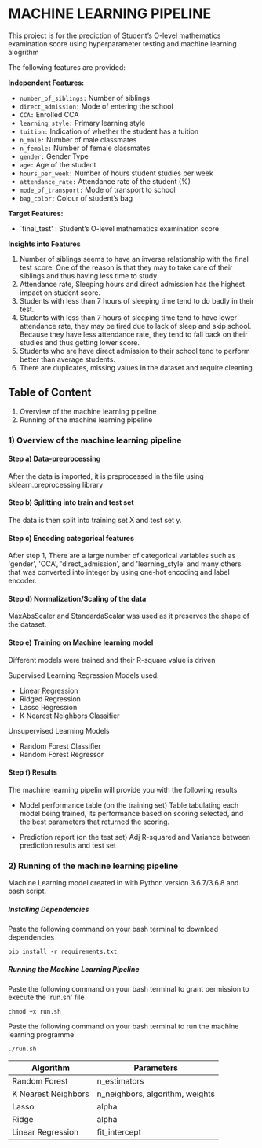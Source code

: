 # MACHINE LEARNING PIPELINE 

This project is for the prediction of Student’s O-level mathematics examination score using hyperparameter testing and machine learning alogrithm

The following features are provided:

**Independent Features:**
* `number_of_siblings:`  Number of siblings
* `direct_admission:` Mode of entering the school
* `CCA:` Enrolled CCA
* `learning_style:`  Primary learning style
* `tuition:` Indication of whether the student has a tuition
* `n_male:` Number of male classmates
* `n_female:` Number of female classmates
* `gender:` Gender Type
* `age:` Age of the student
* `hours_per_week:` Number of hours student studies per week
* `attendance_rate:` Attendance rate of the student (%)
* `mode_of_transport:` Mode of transport to school
* `bag_color:` Colour of student’s bag
 
**Target Features:**
* `final_test' : Student’s O-level mathematics examination score

**Insights into Features**
1) Number of siblings seems to have an inverse relationship with the final test score. One of the reason is that they may to take care of their siblings and thus having less time to study.
2) Attendance rate, Sleeping hours and direct admission has the highest impact on student score.
3) Students with less than 7 hours of sleeping time tend to do badly in their test. 
4) Students with less than 7 hours of sleeping time tend to have lower attendance rate, they may be tired due to lack of sleep and skip school. Because they have less attendance rate, they tend to fall back on their studies and thus getting lower score.
5) Students who are have direct admission to their school tend to perform better than average students.
6) There are duplicates, missing values in the dataset and require cleaning.

## Table of Content
1) Overview of the machine learning pipeline
2) Running of the machine learning pipeline

### 1) Overview of the machine learning pipeline

#### Step a) Data-preprocessing
After the data is imported, it is preprocessed in the file using sklearn.preprocessing library

#### Step b) Splitting into train and test set
The data is then split into training set X and test set y. 

#### Step c) Encoding categorical features
After step 1, There are a large number of categorical variables such as 'gender', 'CCA', 'direct_admission', and 'learning_style' and many others that was converted into integer by using one-hot encoding and label encoder.

#### Step d) Normalization/Scaling of the data
MaxAbsScaler and StandardaScalar was used as it preserves the shape of the dataset.

#### Step e) Training on Machine learning model
Different models were trained and their R-square value is driven

Supervised Learning Regression Models used:
- Linear Regression
- Ridged Regression
- Lasso Regression
- K Nearest Neighbors Classifier

Unsupervised Learning Models
- Random Forest Classifier
- Random Forest Regressor

#### Step f) Results
The machine learning pipelin will provide you with the following results
- Model performance table (on the training set)
Table tabulating each model being trained, its performance based on scoring selected, and the best parameters that returned the scoring.

- Prediction report (on the test set)
Adj R-squared and Variance between prediction results and test set


### 2) Running of the machine learning pipeline

Machine Learning model created in with Python version 3.6.7/3.6.8 and bash script.

##### Installing Dependencies
Paste the following command on your bash terminal to download dependencies
```
pip install -r requirements.txt
```
##### Running the Machine Learning Pipeline
Paste the following command on your bash terminal to grant permission to execute the 'run.sh' file
```
chmod +x run.sh
```
Paste the following command on your bash terminal to run the machine learning programme
```
./run.sh
```

| Algorithm            | Parameters                       |
| -------------------- | ---------------------------------|
| Random Forest        | n_estimators  |
| K Nearest Neighbors  | n_neighbors, algorithm, weights  |
| Lasso                | alpha                            |
| Ridge                | alpha                            |
| Linear Regression    | fit_intercept                    |




